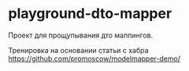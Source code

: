 # playground-dto-mapper

Проект для прощупывания дто маппингов.

Тренировка на основании статьи с хабра https://github.com/promoscow/modelmapper-demo/